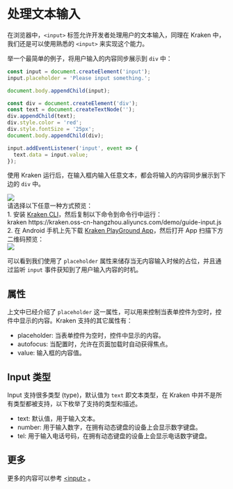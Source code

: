 # 处理文本输入

在浏览器中，`<input>` 标签允许开发者处理用户的文本输入，同理在 Kraken 中，我们还是可以使用熟悉的 `<input>` 来实现这个能力。

举一个最简单的例子，将用户输入的内容同步展示到 `div` 中：

```js
const input = document.createElement('input');
input.placeholder = 'Please input something.';

document.body.appendChild(input);

const div = document.createElement('div');
const text = document.createTextNode('');
div.appendChild(text);
div.style.color = 'red';
div.style.fontSize = '25px';
document.body.appendChild(div);

input.addEventListener('input', event => {
  text.data = input.value;
});
```

使用 Kraken 运行后，在输入框内输入任意文本，都会将输入的内容同步展示到下边的 `div` 中。

<div className="code-preview">
  <img src="https://gw.alicdn.com/imgextra/i4/O1CN01fKjB6F1XrVl2nKCLW_!!6000000002977-2-tps-944-1560.png" />
  <div className="preview-tips">
    <div className="preview-title">
      请选择以下任意一种方式预览：
    </div>
    <div className="preview-row">
      <div>
        1. 安装 <a href="/guide#快速体验-kraken">Kraken CLI</a>，然后复制以下命令到命令行中运行：
      </div>
      <div className="preview-code">
        kraken https://kraken.oss-cn-hangzhou.aliyuncs.com/demo/guide-input.js
      </div>
    </div>
    <div className="preview-row">
      <div>
        2. 在 Android 手机上先下载 <a href="#" target="_blank">Kraken PlayGround App</a>，然后打开 App 扫描下方二维码预览：
      </div>
      <img className="preview-qrcode" src="https://gw.alicdn.com/imgextra/i3/O1CN01vmxrrh1RKddZf6NGA_!!6000000002093-2-tps-260-260.png" />
    </div>
  </div>
</div>

可以看到我们使用了 `placeholder` 属性来储存当无内容输入时候的占位，并且通过监听 `input` 事件获知到了用户输入内容的时机。

## 属性

上文中已经介绍了 `placeholder` 这一属性，可以用来控制当表单控件为空时，控件中显示的内容。Kraken 支持的其它属性有：

- placeholder: 当表单控件为空时，控件中显示的内容。
- autofocus: 当配置时，允许在页面加载时自动获得焦点。
- value: 输入框的内容值。

## Input 类型

Input 支持很多类型 (type)，默认值为 `text` 即文本类型，在 Kraken 中并不是所有类型都被支持，以下枚举了支持的类型和描述。

- text: 默认值，用于输入文本。
- number: 用于输入数字，在拥有动态键盘的设备上会显示数字键盘。
- tel: 用于输入电话号码，在拥有动态键盘的设备上会显示电话数字键盘。

## 更多

更多的内容可以参考 [\<input\>](https://developer.mozilla.org/zh-CN/docs/Web/HTML/Element/Input) 。
